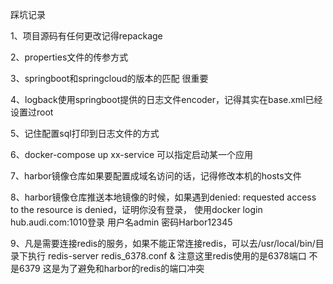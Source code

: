 踩坑记录

1、项目源码有任何更改记得repackage

2、properties文件的传参方式

3、springboot和springcloud的版本的匹配  很重要

4、logback使用springboot提供的日志文件encoder，记得其实在base.xml已经设置过root

5、记住配置sql打印到日志文件的方式

6、docker-compose up  xx-service 可以指定启动某一个应用

7、harbor镜像仓库如果要配置成域名访问的话，记得修改本机的hosts文件

8、harbor镜像仓库推送本地镜像的时候，如果遇到denied: requested access to the resource is denied，证明你没有登录，
使用docker login hub.audi.com:1010登录  用户名admin  密码Harbor12345

9、凡是需要连接redis的服务，如果不能正常连接redis，可以去/usr/local/bin/目录下执行  redis-server redis_6378.conf &
注意这里redis使用的是6378端口  不是6379  这是为了避免和harbor的redis的端口冲突